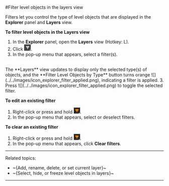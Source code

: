 #Filter level objects in the layers view

Filters let you control the type of level objects that are displayed in the **Explorer** panel and **Layers** view.

**To filter level objects in the Layers view**

1. In the **Explorer** panel, open the **Layers** view (Hotkey: L).
2. Click ![](../../images/icon_explorer_filter.png).
3. In the pop-up menu that appears, select a filter(s).
<br>
The **Layers** view updates to display only the selected type(s) of objects, and the **Filter Level Objects by Type** button turns orange ![](../../images/icon_explorer_filter_applied.png), indicating a filter is applied.
3. Press ![](../../images/icon_explorer_filter_applied.png) to toggle the selected filter.

**To edit an existing filter**

1. Right-click or press and hold ![](../../images/icon_explorer_filter_applied.png).
2. In the pop-up menu that appears, select or deselect filters.

**To clear an existing filter**

1. Right-click or press and hold ![](../../images/icon_explorer_filter_applied.png).
2. In the pop-up menu that appears, click **Clear filters**.

---
Related topics:
-	~{Add, rename, delete, or set current layer}~
-	~{Select, hide, or freeze level objects in layers}~
---
